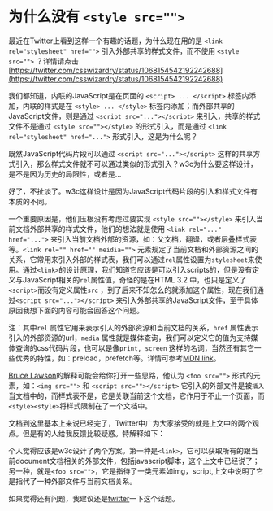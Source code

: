# 为什么没有 `<style src="">`

最近在Twitter上看到这样一个有趣的话题，为什么现在用的是 `<link rel="stylesheet" href="">` 引入外部共享的样式文件，而不使用 `<style src="">` ？详情请点击[https://twitter.com/csswizardry/status/1068154542192242688](https://twitter.com/csswizardry/status/1068154542192242688)

我们都知道，内联的JavaScript是在页面的 `<script> ... </script>` 标签内添加，内联的样式是在 `<style> ... </style>` 标签内添加；而外部共享的JavaScript文件，则是通过 `<script src="..."></script>` 来引入，共享的样式文件不是通过 `<style src=""></style>` 的形式引入，而是通过 `<link rel="stylesheet" href="...">` 形式引入，这是为什么呢？

既然JavaScript代码片段可以通过 `<script src="..."></script>` 这样的共享方式引入，那么样式文件就不可以通过类似的形式引入？w3c为什么要这样设计，是不是因为历史的局限性，或者是... 

好了，不扯淡了。w3c这样设计是因为JavaScript代码片段的引入和样式文件有本质的不同。

一个重要原因是，他们压根没有考虑过要实现 `<style src=""></style>` 来引入当前文档外部共享的样式文件，他们的想法就是使用 `<link rel="..." href="...">` 来引入当前文档外部的资源，如：父文档，翻译，或者层叠样式表等。`<link rel="" href="" meidia="">` 元素规定了当前文档和外部资源之间的关系，它常用来引入外部的样式表，我们可以通过`rel`属性设置为`stylesheet`来使用。通过`<link>`的设计原理，我们知道它应该是可以引入scripts的，但是没有定义与JavaScript相关的`rel`属性值，奇怪的是在HTML 3.2 中，也只是定义了`<script>`而没有定义属性`src` ，到了后来不知怎么的就添加这个属性，现在我们通过`<script src="..."></script>` 来引入外部共享的JavaScript文件，至于具体原因我想下面的内容可能会回答这个问题。

注：其中`rel` 属性它用来表示引入的外部资源和当前文档的关系，`href` 属性表示引入的外部资源的url，`media` 属性就是媒体查询，我们可以定义它的值为支持媒体查询的css代码片段，也可以是像`print, screen` 这样的名词，当然还有其它一些优秀的特性，如：preload，prefetch等。详情可参考[MDN link](https://developer.mozilla.org/zh-CN/docs/Web/HTML/Element/link)。

[Bruce Lawson](https://twitter.com/brucel)的解释可能会给你打开一些思路，他认为 `<foo src="">` 形式的元素，如：`<img src="">` 和 `<script src=""></script>` 它引入的外部文件是被`插入`当文档中的，而样式表不是，它是关联当前这个文档，它作用于不止一个页面，而`<style><style>`将样式限制在了一个文档中。

文档到这里基本上来说已经完了，Twitter中广为大家接受的就是上文中的两个观点。但是有的人给我反馈比较疑惑。特解释如下：

个人觉得应该是w3c设计了两个方案。第一种是`<link>`，它可以获取所有的跟当前document文档相关的外部文件，包括javascript脚本，这个上文中已经说了；另一种，就是`<foo src="">`，它是指待了一类元素如img，script,上文中说明了它是指代了一种外部文件与当前文档关系。

如果觉得还有问题，我建议还是[twitter](https://twitter.com/csswizardry/status/1068154542192242688)一下这个话题。